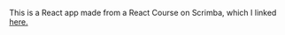 This is a React app made from a React Course on Scrimba, which I linked [here.](https://scrimba.com/learn/learnreact)

